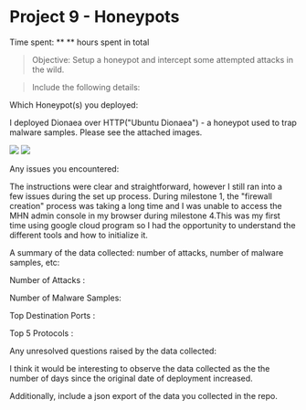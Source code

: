 
# Project 9 - Honeypots 

Time spent: **  ** hours spent in total

> Objective: Setup a honeypot and intercept some attempted attacks in the wild.

> Include the following details:

Which Honeypot(s) you deployed:

I deployed Dionaea over HTTP("Ubuntu Dionaea") - a honeypot used to trap malware samples. Please see the attached images. 

<img src='2.png'/>
<img src='1.png'/>

Any issues you encountered:

The instructions were clear and straightforward, however I still ran into a few issues during the set up process. During milestone 1, the "firewall creation" process was taking a long time and I was unable to access the MHN admin console in my browser during milestone 4.This was my first time using google cloud program so I had the opportunity to understand the different tools and how to initialize it. 


A summary of the data collected: number of attacks, number of malware samples, etc:

Number of Attacks : 

Number of Malware Samples: 

Top Destination Ports : 

Top 5 Protocols : 


Any unresolved questions raised by the data collected:

I think it would be interesting to observe the data collected as the the number of days since the original date of deployment increased. 


Additionally, include a json export of the data you collected in the repo. 

